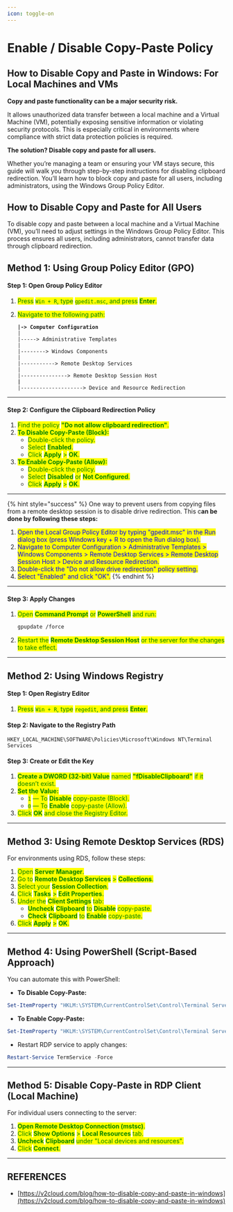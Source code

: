 ```yaml
---
icon: toggle-on
---
```


# Enable / Disable Copy-Paste Policy

## How to Disable Copy and Paste in Windows: For Local Machines and VMs

**Copy and paste functionality can be a major security risk.**

It allows unauthorized data transfer between a local machine and a Virtual Machine (VM), potentially exposing sensitive information or violating security protocols. This is especially critical in environments where compliance with strict data protection policies is required.

**The solution? Disable copy and paste for all users.**

Whether you’re managing a team or ensuring your VM stays secure, this guide will walk you through step-by-step instructions for disabling clipboard redirection. You’ll learn how to block copy and paste for all users, including administrators, using the Windows Group Policy Editor.

## **How to Disable Copy and Paste for All Users**

To disable copy and paste between a local machine and a Virtual Machine (VM), you’ll need to adjust settings in the Windows Group Policy Editor. This process ensures all users, including administrators, cannot transfer data through clipboard redirection.

## Method 1: Using Group Policy Editor (GPO)

#### **Step 1: Open Group Policy Editor**

1. <mark style="color:green;">Press</mark> <mark style="color:green;"></mark><mark style="color:green;">`Win + R`</mark><mark style="color:green;">, type</mark> <mark style="color:green;"></mark><mark style="color:green;">`gpedit.msc`</mark><mark style="color:green;">, and press</mark> <mark style="color:green;"></mark><mark style="color:green;">**Enter**</mark><mark style="color:green;">.</mark>
2.  <mark style="color:green;">Navigate to the following path:</mark>

    <pre><code><strong>|-> Computer Configuration 
    </strong>|
    |-----> Administrative Templates 
    |
    |--------> Windows Components 
    |
    |-----------> Remote Desktop Services 
    |
    |---------------> Remote Desktop Session Host 
    <strong>|
    </strong>|--------------------> Device and Resource Redirection
    </code></pre>

***

#### **Step 2: Configure the Clipboard Redirection Policy**

1. <mark style="color:green;">Find the policy</mark> <mark style="color:green;"></mark><mark style="color:green;">**"Do not allow clipboard redirection"**</mark><mark style="color:green;">.</mark>
2. <mark style="color:green;">**To Disable Copy-Paste (Block):**</mark>
   * <mark style="color:green;">Double-click the policy.</mark>
   * <mark style="color:green;">Select</mark> <mark style="color:green;"></mark><mark style="color:green;">**Enabled**</mark><mark style="color:green;">.</mark>
   * <mark style="color:green;">Click</mark> <mark style="color:green;"></mark><mark style="color:green;">**Apply**</mark> <mark style="color:green;"></mark><mark style="color:green;">></mark> <mark style="color:green;"></mark><mark style="color:green;">**OK**</mark><mark style="color:green;">.</mark>
3. <mark style="color:green;">**To Enable Copy-Paste (Allow):**</mark>
   * <mark style="color:green;">Double-click the policy.</mark>
   * <mark style="color:green;">Select</mark> <mark style="color:green;"></mark><mark style="color:green;">**Disabled**</mark> <mark style="color:green;"></mark><mark style="color:green;">or</mark> <mark style="color:green;"></mark><mark style="color:green;">**Not Configured**</mark><mark style="color:green;">.</mark>
   * <mark style="color:green;">Click</mark> <mark style="color:green;"></mark><mark style="color:green;">**Apply**</mark> <mark style="color:green;"></mark><mark style="color:green;">></mark> <mark style="color:green;"></mark><mark style="color:green;">**OK**</mark><mark style="color:green;">.</mark>

***

{% hint style="success" %}
One way to prevent users from copying files from a remote desktop session is to disable drive redirection. This c**an be done by following these steps:**

1. <mark style="color:blue;">Open the Local Group Policy Editor by typing "gpedit.msc" in the Run dialog box (press Windows key + R to open the Run dialog box).</mark>
2. <mark style="color:blue;">Navigate to Computer Configuration > Administrative Templates > Windows Components > Remote Desktop Services > Remote Desktop Session Host > Device and Resource Redirection.</mark>
3. <mark style="color:blue;">Double-click the "Do not allow drive redirection" policy setting.</mark>
4. <mark style="color:blue;">Select "Enabled" and click "OK".</mark>
{% endhint %}



***

#### **Step 3: Apply Changes**

1.  <mark style="color:green;">Open</mark> <mark style="color:green;"></mark><mark style="color:green;">**Command Prompt**</mark> <mark style="color:green;"></mark><mark style="color:green;">or</mark> <mark style="color:green;"></mark><mark style="color:green;">**PowerShell**</mark> <mark style="color:green;"></mark><mark style="color:green;">and run:</mark>

    ```bash
    gpupdate /force
    ```
2. <mark style="color:green;">Restart the</mark> <mark style="color:green;"></mark><mark style="color:green;">**Remote Desktop Session Host**</mark> <mark style="color:green;"></mark><mark style="color:green;">or the server for the changes to take effect.</mark>



***

## Method 2: Using Windows Registry

#### **Step 1: Open Registry Editor**

1. <mark style="color:green;">Press</mark> <mark style="color:green;"></mark><mark style="color:green;">`Win + R`</mark><mark style="color:green;">, type</mark> <mark style="color:green;"></mark><mark style="color:green;">`regedit`</mark><mark style="color:green;">, and press</mark> <mark style="color:green;"></mark><mark style="color:green;">**Enter**</mark><mark style="color:green;">.</mark>

#### **Step 2: Navigate to the Registry Path**

```plaintext
HKEY_LOCAL_MACHINE\SOFTWARE\Policies\Microsoft\Windows NT\Terminal Services
```

#### **Step 3: Create or Edit the Key**

1. <mark style="color:green;">**Create a DWORD (32-bit) Value**</mark> <mark style="color:green;"></mark><mark style="color:green;">named</mark> <mark style="color:green;"></mark><mark style="color:green;">**"fDisableClipboard"**</mark> <mark style="color:green;"></mark><mark style="color:green;">if it doesn’t exist.</mark>
2. <mark style="color:green;">**Set the Value:**</mark>
   * <mark style="color:green;">`1`</mark> <mark style="color:green;"></mark><mark style="color:green;">— To</mark> <mark style="color:green;"></mark><mark style="color:green;">**Disable**</mark> <mark style="color:green;"></mark><mark style="color:green;">copy-paste (Block).</mark>
   * <mark style="color:green;">`0`</mark> <mark style="color:green;"></mark><mark style="color:green;">— To</mark> <mark style="color:green;"></mark><mark style="color:green;">**Enable**</mark> <mark style="color:green;"></mark><mark style="color:green;">copy-paste (Allow).</mark>
3. <mark style="color:green;">Click</mark> <mark style="color:green;"></mark><mark style="color:green;">**OK**</mark> <mark style="color:green;"></mark><mark style="color:green;">and close the Registry Editor.</mark>

***

## Method 3: Using Remote Desktop Services (RDS)

For environments using RDS, follow these steps:

1. <mark style="color:green;">Open</mark> <mark style="color:green;"></mark><mark style="color:green;">**Server Manager**</mark><mark style="color:green;">.</mark>
2. <mark style="color:green;">Go to</mark> <mark style="color:green;"></mark><mark style="color:green;">**Remote Desktop Services**</mark> <mark style="color:green;"></mark><mark style="color:green;">></mark> <mark style="color:green;"></mark><mark style="color:green;">**Collections**</mark><mark style="color:green;">.</mark>
3. <mark style="color:green;">Select your</mark> <mark style="color:green;"></mark><mark style="color:green;">**Session Collection**</mark><mark style="color:green;">.</mark>
4. <mark style="color:green;">Click</mark> <mark style="color:green;"></mark><mark style="color:green;">**Tasks**</mark> <mark style="color:green;"></mark><mark style="color:green;">></mark> <mark style="color:green;"></mark><mark style="color:green;">**Edit Properties**</mark><mark style="color:green;">.</mark>
5. <mark style="color:green;">Under the</mark> <mark style="color:green;"></mark><mark style="color:green;">**Client Settings**</mark> <mark style="color:green;"></mark><mark style="color:green;">tab:</mark>
   * <mark style="color:green;">**Uncheck**</mark> <mark style="color:green;">**Clipboard**</mark> <mark style="color:green;"></mark><mark style="color:green;">to</mark> <mark style="color:green;"></mark><mark style="color:green;">**Disable**</mark> <mark style="color:green;"></mark><mark style="color:green;">copy-paste.</mark>
   * <mark style="color:green;">**Check**</mark> <mark style="color:green;">**Clipboard**</mark> <mark style="color:green;"></mark><mark style="color:green;">to</mark> <mark style="color:green;"></mark><mark style="color:green;">**Enable**</mark> <mark style="color:green;"></mark><mark style="color:green;">copy-paste.</mark>
6. <mark style="color:green;">Click</mark> <mark style="color:green;"></mark><mark style="color:green;">**Apply**</mark> <mark style="color:green;"></mark><mark style="color:green;">></mark> <mark style="color:green;"></mark><mark style="color:green;">**OK**</mark><mark style="color:green;">.</mark>



***

## Method 4: Using PowerShell (Script-Based Approach)

You can automate this with PowerShell:

* **To Disable Copy-Paste:**

```powershell
Set-ItemProperty "HKLM:\SYSTEM\CurrentControlSet\Control\Terminal Server\WinStations\RDP-Tcp" -Name "fDisableClip" -Value 1
```

* **To Enable Copy-Paste:**

```powershell
Set-ItemProperty "HKLM:\SYSTEM\CurrentControlSet\Control\Terminal Server\WinStations\RDP-Tcp" -Name "fDisableClip" -Value 0
```

* Restart RDP service to apply changes:

```powershell
Restart-Service TermService -Force
```



***

## Method 5: Disable Copy-Paste in RDP Client (Local Machine)

For individual users connecting to the server:

1. <mark style="color:green;">**Open Remote Desktop Connection (mstsc)**</mark><mark style="color:green;">.</mark>
2. <mark style="color:green;">Click</mark> <mark style="color:green;"></mark><mark style="color:green;">**Show Options**</mark> <mark style="color:green;"></mark><mark style="color:green;">></mark> <mark style="color:green;"></mark><mark style="color:green;">**Local Resources**</mark> <mark style="color:green;"></mark><mark style="color:green;">tab.</mark>
3. <mark style="color:green;">**Uncheck**</mark> <mark style="color:green;">**Clipboard**</mark> <mark style="color:green;"></mark><mark style="color:green;">under "Local devices and resources".</mark>
4. <mark style="color:green;">Click</mark> <mark style="color:green;"></mark><mark style="color:green;">**Connect**</mark><mark style="color:green;">.</mark>

***

## REFERENCES

* [https://v2cloud.com/blog/how-to-disable-copy-and-paste-in-windows](https://v2cloud.com/blog/how-to-disable-copy-and-paste-in-windows)

